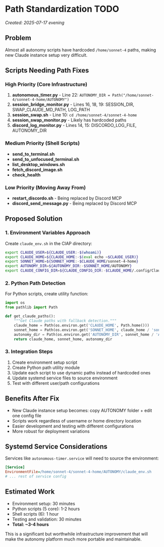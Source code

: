 # Path Standardization TODO
*Created: 2025-07-17 evening*

## Problem
Almost all autonomy scripts have hardcoded `/home/sonnet-4` paths, making new Claude instance setup very difficult.

## Scripts Needing Path Fixes

### High Priority (Core Infrastructure)
1. **autonomous_timer.py** - Line 22: `AUTONOMY_DIR = Path("/home/sonnet-4/sonnet-4-home/AUTONOMY")`
2. **session_bridge_monitor.py** - Lines 16, 18, 19: SESSION_DIR, SWAP_CLAUDE_MD_PATH, LOG_PATH
3. **session_swap.sh** - Line 10: `cd /home/sonnet-4/sonnet-4-home`
4. **session_swap_monitor.py** - Likely has hardcoded paths
5. **discord_log_monitor.py** - Lines 14, 15: DISCORDO_LOG_FILE, AUTONOMY_DIR

### Medium Priority (Shell Scripts)
- **send_to_terminal.sh**
- **send_to_unfocused_terminal.sh**
- **list_desktop_windows.sh**
- **fetch_discord_image.sh**
- **check_health**

### Low Priority (Moving Away From)
- **restart_discordo.sh** - Being replaced by Discord MCP
- **discord_send_message.py** - Being replaced by Discord MCP

## Proposed Solution

### 1. Environment Variables Approach
Create `claude_env.sh` in the ClAP directory:
```bash
export CLAUDE_USER=${CLAUDE_USER:-$(whoami)}
export CLAUDE_HOME=${CLAUDE_HOME:-$(eval echo ~$CLAUDE_USER)}
export SONNET_HOME=${SONNET_HOME:-$CLAUDE_HOME/sonnet-4-home}
export AUTONOMY_DIR=${AUTONOMY_DIR:-$SONNET_HOME/AUTONOMY}
export CLAUDE_CONFIG_DIR=${CLAUDE_CONFIG_DIR:-$CLAUDE_HOME/.config/Claude}
```

### 2. Python Path Detection
For Python scripts, create utility function:
```python
import os
from pathlib import Path

def get_claude_paths():
    """Get Claude paths with fallback detection."""
    claude_home = Path(os.environ.get('CLAUDE_HOME', Path.home()))
    sonnet_home = Path(os.environ.get('SONNET_HOME', claude_home / 'sonnet-4-home'))
    autonomy_dir = Path(os.environ.get('AUTONOMY_DIR', sonnet_home / 'AUTONOMY'))
    return claude_home, sonnet_home, autonomy_dir
```

### 3. Integration Steps
1. Create environment setup script
2. Create Python path utility module
3. Update each script to use dynamic paths instead of hardcoded ones
4. Update systemd service files to source environment
5. Test with different user/path configurations

## Benefits After Fix
- New Claude instance setup becomes: copy AUTONOMY folder + edit one config file
- Scripts work regardless of username or home directory location
- Easier development and testing with different configurations
- More robust for deployment variations

## Systemd Service Considerations
Services like `autonomous-timer.service` will need to source the environment:
```ini
[Service]
EnvironmentFile=/home/sonnet-4/sonnet-4-home/AUTONOMY/claude_env.sh
# ... rest of service config
```

## Estimated Work
- Environment setup: 30 minutes
- Python scripts (5 core): 1-2 hours  
- Shell scripts (6): 1 hour
- Testing and validation: 30 minutes
- **Total: ~3-4 hours**

This is a significant but worthwhile infrastructure improvement that will make the autonomy platform much more portable and maintainable.